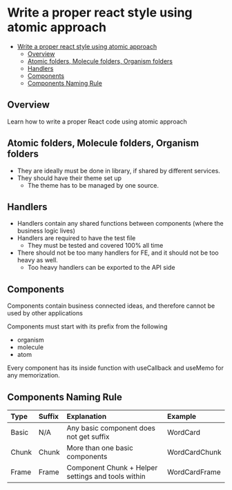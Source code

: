 # Write a proper react style using atomic approach

<!-- TOC -->

- [Write a proper react style using atomic approach](#write-a-proper-react-style-using-atomic-approach)
  - [Overview](#overview)
  - [Atomic folders, Molecule folders, Organism folders](#atomic-folders-molecule-folders-organism-folders)
  - [Handlers](#handlers)
  - [Components](#components)
  - [Components Naming Rule](#components-naming-rule)

<!-- /TOC -->

## Overview

Learn how to write a proper React code using atomic approach


## Atomic folders, Molecule folders, Organism folders

- They are ideally must be done in library, if shared by different services.
- They should have their theme set up
  - The theme has to be managed by one source.

## Handlers

- Handlers contain any shared functions between components (where the business logic lives)
- Handlers are required to have the test file
  - They must be tested and covered 100% all time
- There should not be too many handlers for FE, and it should not be too heavy as well. 
  - Too heavy handlers can be exported to the API side

## Components

Components contain business connected ideas, and therefore cannot be used by other applications

Components must start with its prefix from the following
- organism
- molecule
- atom

Every component has its inside function with useCallback and useMemo for any memorization. 

## Components Naming Rule

| Type  | Suffix | Explanation                                        | Example       |
|:------|:-------|:---------------------------------------------------|:--------------|
| Basic | N/A    | Any basic component does not get suffix            | WordCard      |
| Chunk | Chunk  | More than one basic components                     | WordCardChunk |
| Frame | Frame  | Component Chunk + Helper settings and tools within | WordCardFrame |
